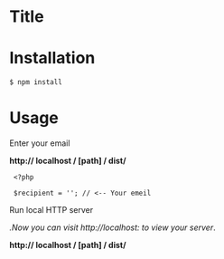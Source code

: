 # Title



# Installation

```$ npm install```

# Usage

Enter your email

**http:// localhost / [path] / dist/**

```
 <?php 

 $recipient = ''; // <-- Your emeil
```
Run local HTTP server

<em>.Now you can visit http://localhost: to view your server</em>.

**http:// localhost / [path] / dist/**


